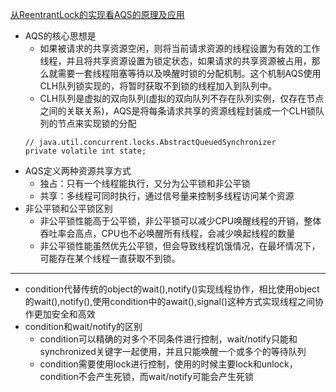 [从ReentrantLock的实现看AQS的原理及应用](https://tech.meituan.com/2019/12/05/aqs-theory-and-apply.html)
+ AQS的核心思想是
  + 如果被请求的共享资源空闲，则将当前请求资源的线程设置为有效的工作线程，并且将共享资源设置为锁定状态，如果请求的共享资源被占用，那么就需要一套线程阻塞等待以及唤醒时锁的分配机制。这个机制AQS使用CLH队列锁实现的，将暂时获取不到锁的线程加入到队列中。
  + CLH队列是虚拟的双向队列(虚拟的双向队列不存在队列实例，仅存在节点之间的关联关系)，AQS是将每条请求共享的资源线程封装成一个CLH锁队列的节点来实现锁的分配
  ```
  // java.util.concurrent.locks.AbstractQueuedSynchronizer
  private volatile int state;
  ```
+ AQS定义两种资源共享方式
  + 独占：只有一个线程能执行，又分为公平锁和非公平锁
  + 共享：多线程可同时执行，通过信号量来控制多线程访问某个资源
+ 非公平锁和公平锁区别
  + 非公平锁性能高于公平锁，非公平锁可以减少CPU唤醒线程的开销，整体吞吐率会高点，CPU也不必唤醒所有线程，会减少唤起线程的数量
  + 非公平锁性能虽然优先公平锁，但会导致线程饥饿情况，在最坏情况下，可能存在某个线程一直获取不到锁。
---------------------
+ condition代替传统的object的wait(),notify()实现线程协作，相比使用object的wait(),notify(),使用condition中的await(),signal()这种方式实现线程之间协作更加安全和高效
+ condition和wait/notify的区别
  + condition可以精确的对多个不同条件进行控制，wait/notify只能和synchronized关键字一起使用，并且只能唤醒一个或多个的等待队列
  + condition需要使用lock进行控制，使用的时候主要lock和unlock，condition不会产生死锁，而wait/notify可能会产生死锁

